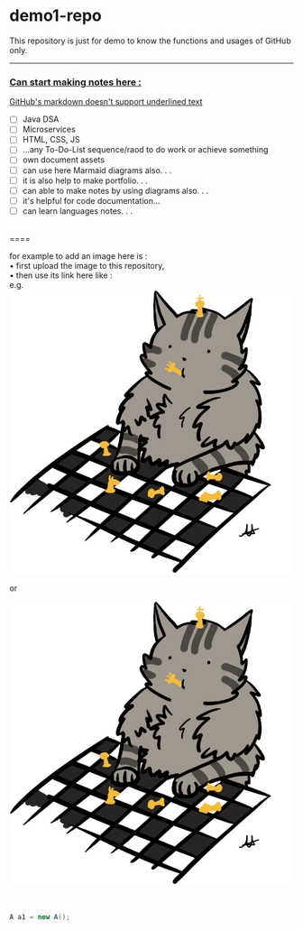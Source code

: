# demo1-repo
This repository is just for demo to know the functions and usages of GitHub only.

----

### <u>Can start making notes here :</u>  
<u>GitHub's markdown doesn't support underlined text</u>
- [ ] Java DSA
- [ ] Microservices
- [ ] HTML, CSS, JS
- [ ] ...any To-Do-List sequence/raod to do work or achieve something
- [ ] own document assets
- [ ] can use here Marmaid diagrams also. . .
- [ ] it is also help to make portfolio. . .
- [ ] can able to make notes by using diagrams also. . .
- [ ] it's helpful for code documentation...
- [ ] can learn languages notes. . .

<br>
====

for example to add an image here is :  
• first upload the image to this repository,  
• then use its link here like :  
e.g.  
![My Chess cat](https://github.com/stealthBS/demo1-repo/blob/main/my%20chess%20cat.png)  

or 

![My Chess Cat](my%20chess%20cat.png "If in same repository")


<br>


```java
A a1 = new A();
```

<br>

